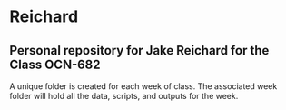 # Reichard

## Personal repository for Jake Reichard for the Class OCN-682

A unique folder is created for each week of class. The associated week folder will hold all the data, scripts, and outputs for the week.